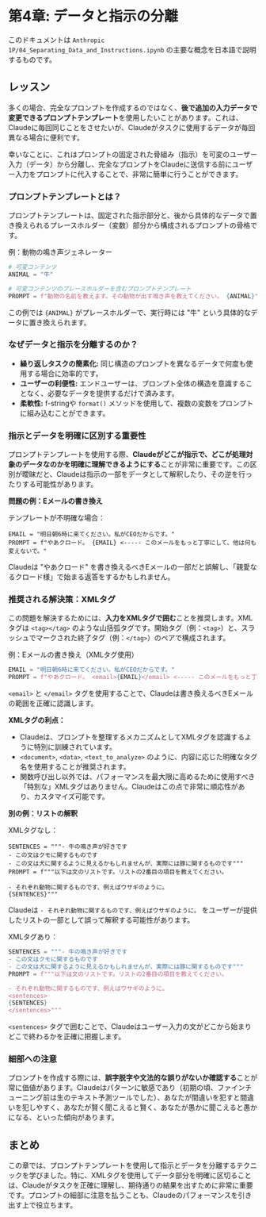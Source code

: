 # 第4章: データと指示の分離

このドキュメントは `Anthropic 1P/04_Separating_Data_and_Instructions.ipynb` の主要な概念を日本語で説明するものです。

## レッスン

多くの場合、完全なプロンプトを作成するのではなく、**後で追加の入力データで変更できるプロンプトテンプレート**を使用したいことがあります。これは、Claudeに毎回同じことをさせたいが、Claudeがタスクに使用するデータが毎回異なる場合に便利です。

幸いなことに、これはプロンプトの固定された骨組み（指示）を可変のユーザー入力（データ）から分離し、完全なプロンプトをClaudeに送信する前にユーザー入力をプロンプトに代入することで、非常に簡単に行うことができます。

### プロンプトテンプレートとは？

プロンプトテンプレートは、固定された指示部分と、後から具体的なデータで置き換えられるプレースホルダー（変数）部分から構成されるプロンプトの骨格です。

例：動物の鳴き声ジェネレーター
```python
# 可変コンテンツ
ANIMAL = "牛"

# 可変コンテンツのプレースホルダーを含むプロンプトテンプレート
PROMPT = f"動物の名前を教えます。その動物が出す鳴き声を教えてください。 {ANIMAL}"
```
この例では `{ANIMAL}` がプレースホルダーで、実行時には "牛" という具体的なデータに置き換えられます。

### なぜデータと指示を分離するのか？

- **繰り返しタスクの簡素化:** 同じ構造のプロンプトを異なるデータで何度も使用する場合に効率的です。
- **ユーザーの利便性:** エンドユーザーは、プロンプト全体の構造を意識することなく、必要なデータを提供するだけで済みます。
- **柔軟性:** f-stringや `format()` メソッドを使用して、複数の変数をプロンプトに組み込むことができます。

### 指示とデータを明確に区別する重要性

プロンプトテンプレートを使用する際、**Claudeがどこが指示で、どこが処理対象のデータなのかを明確に理解できるようにする**ことが非常に重要です。この区別が曖昧だと、Claudeは指示の一部をデータとして解釈したり、その逆を行ったりする可能性があります。

**問題の例：Eメールの書き換え**

テンプレートが不明確な場合：
```
EMAIL = "明日朝6時に来てください。私がCEOだからです。"
PROMPT = f"やあクロード。 {EMAIL} <----- このメールをもっと丁寧にして、他は何も変えないで。"
```
Claudeは "やあクロード" を書き換えるべきEメールの一部だと誤解し、「親愛なるクロード様」で始まる返答をするかもしれません。

### 推奨される解決策：XMLタグ

この問題を解決するためには、**入力をXMLタグで囲む**ことを推奨します。XMLタグは `<tag></tag>` のような山括弧タグです。開始タグ（例：`<tag>`）と、スラッシュでマークされた終了タグ（例：`</tag>`）のペアで構成されます。

例：Eメールの書き換え（XMLタグ使用）
```python
EMAIL = "明日朝6時に来てください。私がCEOだからです。"
PROMPT = f"やあクロード。 <email>{EMAIL}</email> <----- このメールをもっと丁寧にして、他は何も変えないで。"
```
`<email>` と `</email>` タグを使用することで、Claudeは書き換えるべきEメールの範囲を正確に認識します。

**XMLタグの利点：**
- Claudeは、プロンプトを整理するメカニズムとしてXMLタグを認識するように特別に訓練されています。
- `<document>`, `<data>`, `<text_to_analyze>` のように、内容に応じた明確なタグ名を使用することが推奨されます。
- 関数呼び出し以外では、パフォーマンスを最大限に高めるために使用すべき「特別な」XMLタグはありません。Claudeはこの点で非常に順応性があり、カスタマイズ可能です。

**別の例：リストの解釈**

XMLタグなし：
```
SENTENCES = """- 牛の鳴き声が好きです
- この文はクモに関するものです
- この文は犬に関するように見えるかもしれませんが、実際には豚に関するものです"""
PROMPT = f"""以下は文のリストです。リストの2番目の項目を教えてください。

- それぞれ動物に関するものです、例えばウサギのように。
{SENTENCES}"""
```
Claudeは `- それぞれ動物に関するものです、例えばウサギのように。` をユーザーが提供したリストの一部として誤って解釈する可能性があります。

XMLタグあり：
```python
SENTENCES = """- 牛の鳴き声が好きです
- この文はクモに関するものです
- この文は犬に関するように見えるかもしれませんが、実際には豚に関するものです"""
PROMPT = f"""以下は文のリストです。リストの2番目の項目を教えてください。

- それぞれ動物に関するものです、例えばウサギのように。
<sentences>
{SENTENCES}
</sentences>"""
```
`<sentences>` タグで囲むことで、Claudeはユーザー入力の文がどこから始まりどこで終わるかを正確に把握します。

### 細部への注意

プロンプトを作成する際には、**誤字脱字や文法的な誤りがないか確認する**ことが常に価値があります。Claudeはパターンに敏感であり（初期の頃、ファインチューニング前は生のテキスト予測ツールでした）、あなたが間違いを犯すと間違いを犯しやすく、あなたが賢く聞こえると賢く、あなたが愚かに聞こえると愚かになる、といった傾向があります。

## まとめ

この章では、プロンプトテンプレートを使用して指示とデータを分離するテクニックを学びました。特に、XMLタグを使用してデータ部分を明確に区切ることは、Claudeがタスクを正確に理解し、期待通りの結果を出すために非常に重要です。プロンプトの細部に注意を払うことも、Claudeのパフォーマンスを引き出す上で役立ちます。
